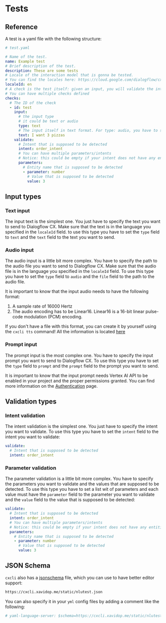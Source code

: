 # Tests

## Reference

A test is a yaml file with the following structure:

```yaml
# test.yaml

# Name of the test.
name: Example test
# Brief description of the test.
description: These are some tests
# Locale of the interaction model that is gonna be tested.
# You can find the locales here: https://cloud.google.com/dialogflow/cx/docs/reference/language
localeId: en
# A check is the test itself: given an input, you will validate the intents and the parameters/entities detected by Dialogflow CX
# You can have multiple checks defined
checks:
  # The ID of the check
  - id: test
    input:
      # the input type
      # it could be text or audio
      type: text
      # The input itself in text format. For type: audio, you have to specify the audio file.
      text: I want 3 pizzas
    validate:
      # Intent that is supposed to be detected
      intent: order_intent
      # You can have multiple parameters/intents
      # Notice: this could be empty if your intent does not have any entities/parameters.
      parameters:
        # Entity name that is supposed to be detected
        - parameter: number
          # Value that is supposed to be detected
          value: 3
```

## Input types

### Text input

The input text is the simplest one. You just have to specify the text you want to send to Dialogflow CX. Make sure that the text is in the language you specified in the `localeId` field. to use this type you have to set the `type` field to `text` and the `text` field to the text you want to send.

### Audio input

The audio input is a little bit more complex. You have to specify the path to the audio file you want to send to Dialogflow CX. Make sure that the audio file is in the language you specified in the `localeId` field. To use this type you have to set the `type` field to `audio` and the `file` field to the path to the audio file.

It is important to know that the input audio needs to have the following format:

1. A sample rate of 16000 Hertz
2. The audio encoding has to be Linear16. Linear16 is a 16-bit linear pulse-code modulation (PCM) encoding.

If you don't have a file with this format, you can create it by yourself using the `cxcli tts` command! All the information is located [here](/tts)

### Prompt input

The prompt input is the most complex one. You have to specify the input prompt you want to send to Dialogflow CX. To use this type you have to set the `type` field to `prompt` and the `prompt` field to the prompt you want to send.

It is important to know that the input prompt needs Vertex AI API to be enabled in your project and the proper permissions granted.  You can find more information on the [Authentication](/overview/authentication) page.

## Validation types

### Intent validation

The intent validation is the simplest one. You just have to specify the intent you want to validate. To use this type you have to set the `intent` field to the intent you want to validate:

```yaml
validate:
  # Intent that is supposed to be detected
  intent: order_intent
```

### Parameter validation

The parameter validation is a little bit more complex. You have to specify the parameters you want to validate and the values that are supposed to be detected. To use this type you have to set a list wit of parameters and each value must have the `parameter` field to the parameter you want to validate and the `value` field to the value that is supposed to be detected:

```yaml
validate:
  # Intent that is supposed to be detected
  intent: order_intent
  # You can have multiple parameters/intents
  # Notice: this could be empty if your intent does not have any entities/parameters.
  parameters:
    # Entity name that is supposed to be detected
    - parameter: number
      # Value that is supposed to be detected
      value: 3
```

## JSON Schema

`cxcli` also has a [jsonschema](http://json-schema.org/draft/2020-12/json-schema-validation.html) file, which you can use to have better
editor support:

```sh
https://cxcli.xavidop.me/static/nlutest.json
```

You can also specify it in your `yml` config files by adding a
comment like the following:
```yaml
# yaml-language-server: $schema=https://cxcli.xavidop.me/static/nlutest.json
```
